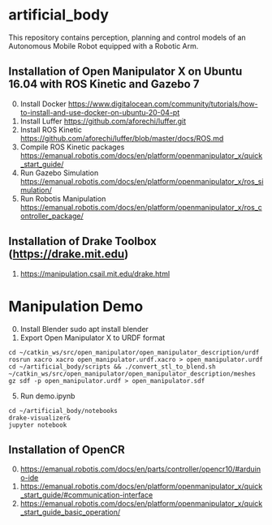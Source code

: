 # artificial_body
This repository contains perception, planning and control models of an Autonomous Mobile Robot equipped with a Robotic Arm. 

## Installation of Open Manipulator X on Ubuntu 16.04 with ROS Kinetic and Gazebo 7
0. Install Docker https://www.digitalocean.com/community/tutorials/how-to-install-and-use-docker-on-ubuntu-20-04-pt
1. Install Luffer https://github.com/aforechi/luffer.git
2. Install ROS Kinetic https://github.com/aforechi/luffer/blob/master/docs/ROS.md
3. Compile ROS Kinetic packages https://emanual.robotis.com/docs/en/platform/openmanipulator_x/quick_start_guide/
4. Run Gazebo Simulation https://emanual.robotis.com/docs/en/platform/openmanipulator_x/ros_simulation/
5. Run Robotis Manipulation https://emanual.robotis.com/docs/en/platform/openmanipulator_x/ros_controller_package/

## Installation of Drake Toolbox (https://drake.mit.edu)
1. https://manipulation.csail.mit.edu/drake.html

# Manipulation Demo
0. Install Blender sudo apt install blender
1. Export Open Manipulator X to URDF format
```
cd ~/catkin_ws/src/open_manipulator/open_manipulator_description/urdf
rosrun xacro xacro open_manipulator.urdf.xacro > open_manipulator.urdf
cd ~/artificial_body/scripts && ./convert_stl_to_blend.sh ~/catkin_ws/src/open_manipulator/open_manipulator_description/meshes
gz sdf -p open_manipulator.urdf > open_manipulator.sdf
```
5. Run demo.ipynb

```
cd ~/artificial_body/notebooks
drake-visualizer&
jupyter notebook 
```

## Installation of OpenCR
0. https://emanual.robotis.com/docs/en/parts/controller/opencr10/#arduino-ide
1. https://emanual.robotis.com/docs/en/platform/openmanipulator_x/quick_start_guide/#communication-interface
2. https://emanual.robotis.com/docs/en/platform/openmanipulator_x/quick_start_guide_basic_operation/
